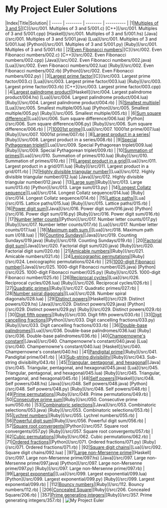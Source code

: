 My Project Euler Solutions
========
|Index|Title|Solution|
| ----- | -------- | -------- | ---------- |
|1|[Multiples of 3 and 5](https://projecteuler.net/problem=1)|[C](/src/001. Multiples of 3 and 5/001.c) [C++](/src/001. Multiples of 3 and 5/001.cpp) [Haskell](/src/001. Multiples of 3 and 5/001.hs) [Java](/src/001. Multiples of 3 and 5/001.java) [Lua](/src/001. Multiples of 3 and 5/001.lua) [Python](/src/001. Multiples of 3 and 5/001.py) [Ruby](/src/001. Multiples of 3 and 5/001.rb) |
|2|[Even Fibonacci numbers](https://projecteuler.net/problem=2)|[C](/src/002. Even Fibonacci numbers/002.c) [C++](/src/002. Even Fibonacci numbers/002.cpp) [Java](/src/002. Even Fibonacci numbers/002.java) [Lua](/src/002. Even Fibonacci numbers/002.lua) [Ruby](/src/002. Even Fibonacci numbers/002.rb) [Python](/src/002. Even Fibonacci numbers/002.py) |
|3|[Largest prime factor](https://projecteuler.net/problem=3)|[C](/src/003. Largest prime factor/003.c) [Lua](/src/003. Largest prime factor/003.lua) [Ruby](/src/003. Largest prime factor/003.rb) [C++](/src/003. Largest prime factor/003.cpp) |
|4|[Largest palindrome product](https://projecteuler.net/problem=4)|[Haskell](/src/004. Largest palindrome product/004.hs) [Lua](/src/004. Largest palindrome product/004.lua) [Ruby](/src/004. Largest palindrome product/004.rb) |
|5|[Smallest multiple](https://projecteuler.net/problem=5)|[Lua](/src/005. Smallest multiple/005.lua) [Python](/src/005. Smallest multiple/005.py) [Ruby](/src/005. Smallest multiple/005.rb) |
|6|[Sum square difference](https://projecteuler.net/problem=6)|[Lua](/src/006. Sum square difference/006.lua) [Python](/src/006. Sum square difference/006.py) [Ruby](/src/006. Sum square difference/006.rb) |
|7|[10001st prime](https://projecteuler.net/problem=7)|[Lua](/src/007. 10001st prime/007.lua) [Ruby](/src/007. 10001st prime/007.rb) |
|8|[Largest product in a series](https://projecteuler.net/problem=8)|[Ruby](/src/008. Largest product in a series/008.rb) |
|9|[Special Pythagorean triplet](https://projecteuler.net/problem=9)|[Lua](/src/009. Special Pythagorean triplet/009.lua) [Ruby](/src/009. Special Pythagorean triplet/009.rb) |
|10|[Summation of primes](https://projecteuler.net/problem=10)|[Lua](/src/010. Summation of primes/010.lua) [Ruby](/src/010. Summation of primes/010.rb) |
|11|[Largest product in a grid](https://projecteuler.net/problem=11)|[Lua](/src/011. Largest product in a grid/011.lua) [Ruby](/src/011. Largest product in a grid/011.rb) |
|12|[Highly divisible triangular number](https://projecteuler.net/problem=12)|[Lua](/src/012. Highly divisible triangular number/012.lua) [Java](/src/012. Highly divisible triangular number/012.java) |
|13|[Large sum](https://projecteuler.net/problem=13)|[Ruby](/src/013. Large sum/013.rb) [Python](/src/013. Large sum/013.py) |
|14|[Longest Collatz sequence](https://projecteuler.net/problem=14)|[Lua](/src/014. Longest Collatz sequence/014.lua) [Ruby](/src/014. Longest Collatz sequence/014.rb) |
|15|[Lattice paths](https://projecteuler.net/problem=15)|[Lua](/src/015. Lattice paths/015.lua) [Ruby](/src/015. Lattice paths/015.rb) |
|16|[Power digit sum](https://projecteuler.net/problem=16)|[Java](/src/016. Power digit sum/016.java) [Python](/src/016. Power digit sum/016.py) [Ruby](/src/016. Power digit sum/016.rb) |
|17|[Number letter counts](https://projecteuler.net/problem=17)|[Python](/src/017. Number letter counts/017.py) [Ruby](/src/017. Number letter counts/017.rb) [Lua](/src/017. Number letter counts/017.lua) |
|18|[Maximum path sum I](https://projecteuler.net/problem=18)|[Lua](/src/018. Maximum path sum I/018.lua) |
|19|[Counting Sundays](https://projecteuler.net/problem=19)|[Java](/src/019. Counting Sundays/019.java) [Ruby](/src/019. Counting Sundays/019.rb) |
|20|[Factorial digit sum](https://projecteuler.net/problem=20)|[Java](/src/020. Factorial digit sum/020.java) [Ruby](/src/020. Factorial digit sum/020.rb) |
|21|[Amicable numbers](https://projecteuler.net/problem=21)|[Ruby](/src/021. Amicable numbers/021.rb) |
|24|[Lexicographic permutations](https://projecteuler.net/problem=24)|[Ruby](/src/024. Lexicographic permutations/024.rb) |
|25|[1000-digit Fibonacci number](https://projecteuler.net/problem=25)|[Java](/src/025. 1000-digit Fibonacci number/025.java) [Python](/src/025. 1000-digit Fibonacci number/025.py) [Ruby](/src/025. 1000-digit Fibonacci number/025.rb) |
|26|[Reciprocal cycles](https://projecteuler.net/problem=26)|[Lua](/src/026. Reciprocal cycles/026.lua) [Ruby](/src/026. Reciprocal cycles/026.rb) |
|27|[Quadratic primes](https://projecteuler.net/problem=27)|[Ruby](/src/027. Quadratic primes/027.rb) |
|28|[Number spiral diagonals](https://projecteuler.net/problem=28)|[Lua](/src/028. Number spiral diagonals/028.lua) |
|29|[Distinct powers](https://projecteuler.net/problem=29)|[Haskell](/src/029. Distinct powers/029.hs) [Java](/src/029. Distinct powers/029.java) [Python](/src/029. Distinct powers/029.py) [Ruby](/src/029. Distinct powers/029.rb) |
|30|[Digit fifth powers](https://projecteuler.net/problem=30)|[Ruby](/src/030. Digit fifth powers/030.rb) |
|33|[Digit cancelling fractions](https://projecteuler.net/problem=33)|[Python](/src/033. Digit cancelling fractions/033.py) [Ruby](/src/033. Digit cancelling fractions/033.rb) |
|36|[Double-base palindromes](https://projecteuler.net/problem=36)|[Lua](/src/036. Double-base palindromes/036.lua) [Ruby](/src/036. Double-base palindromes/036.rb) |
|40|[Champernowne's constant](https://projecteuler.net/problem=40)|[Java](/src/040. Champernowne's constant/040.java) [Lua](/src/040. Champernowne's constant/040.lua) [Haskell](/src/040. Champernowne's constant/040.hs) |
|41|[Pandigital prime](https://projecteuler.net/problem=41)|[Ruby](/src/041. Pandigital prime/041.rb) |
|43|[Sub-string divisibility](https://projecteuler.net/problem=43)|[Ruby](/src/043. Sub-string divisibility/043.rb) |
|45|[Triangular, pentagonal, and hexagonal](https://projecteuler.net/problem=45)|[Java](/src/045. Triangular, pentagonal, and hexagonal/045.java) [Lua](/src/045. Triangular, pentagonal, and hexagonal/045.lua) [Ruby](/src/045. Triangular, pentagonal, and hexagonal/045.rb) |
|48|[Self powers](https://projecteuler.net/problem=48)|[Haskell](/src/048. Self powers/048.hs) [Java](/src/048. Self powers/048.java) [Python](/src/048. Self powers/048.py) [Ruby](/src/048. Self powers/048.rb) |
|49|[Prime permutations](https://projecteuler.net/problem=49)|[Ruby](/src/049. Prime permutations/049.rb) |
|50|[Consecutive prime sum](https://projecteuler.net/problem=50)|[Ruby](/src/050. Consecutive prime sum/050.rb) |
|53|[Combinatoric selections](https://projecteuler.net/problem=53)|[Java](/src/053. Combinatoric selections/053.java) [Ruby](/src/053. Combinatoric selections/053.rb) |
|55|[Lychrel numbers](https://projecteuler.net/problem=55)|[Ruby](/src/055. Lychrel numbers/055.rb) |
|56|[Powerful digit sum](https://projecteuler.net/problem=56)|[Ruby](/src/056. Powerful digit sum/056.rb) |
|57|[Square root convergents](https://projecteuler.net/problem=57)|[Python](/src/057. Square root convergents/057.py) [Ruby](/src/057. Square root convergents/057.rb) |
|62|[Cubic permutations](https://projecteuler.net/problem=62)|[Ruby](/src/062. Cubic permutations/062.rb) |
|71|[Ordered fractions](https://projecteuler.net/problem=71)|[Python](/src/071. Ordered fractions/071.py) [Ruby](/src/071. Ordered fractions/071.rb) |
|92|[Square digit chains](https://projecteuler.net/problem=92)|[Lua](/src/092. Square digit chains/092.lua) |
|97|[Large non-Mersenne prime](https://projecteuler.net/problem=97)|[Haskell](/src/097. Large non-Mersenne prime/097.hs) [Java](/src/097. Large non-Mersenne prime/097.java) [Python](/src/097. Large non-Mersenne prime/097.py) [Ruby](/src/097. Large non-Mersenne prime/097.rb) |
|99|[Largest exponential](https://projecteuler.net/problem=99)|[Lua](/src/099. Largest exponential/099.lua) [Python](/src/099. Largest exponential/099.py) [Ruby](/src/099. Largest exponential/099.rb) |
|112|[Bouncy numbers](https://projecteuler.net/problem=112)|[Ruby](/src/112. Bouncy numbers/112.rb) |
|206|[Concealed Square](https://projecteuler.net/problem=206)|[Ruby](/src/206. Concealed Square/206.rb) |
|357|[Prime generating integers](https://projecteuler.net/problem=357)|[Ruby](/src/357. Prime generating integers/357.rb) |
![My Project Euler](https://projecteuler.net/profile/yuhao.png)
